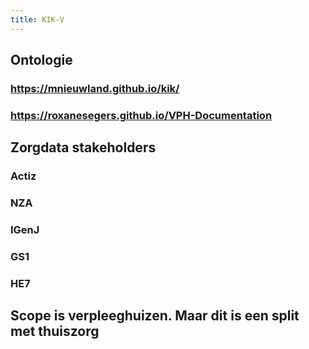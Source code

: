 ```yaml
---
title: KIK-V
---
```


## Ontologie
### https://mnieuwland.github.io/kik/
### https://roxanesegers.github.io/VPH-Documentation
## Zorgdata stakeholders
### Actiz
### NZA
### IGenJ
### GS1
### HE7
## Scope is verpleeghuizen. Maar dit is een split met thuiszorg
